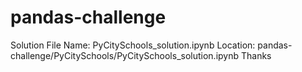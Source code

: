 # pandas-challenge

Solution File Name: PyCitySchools_solution.ipynb
Location: pandas-challenge/PyCitySchools/PyCitySchools_solution.ipynb
Thanks